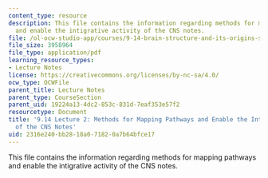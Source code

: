 ```yaml
---
content_type: resource
description: This file contains the information regarding methods for mapping pathways
  and enable the intigrative activity of the CNS notes.
file: /ol-ocw-studio-app/courses/9-14-brain-structure-and-its-origins-spring-2014/2316e240bb2818a071820a7b64bfce17_MIT9_14S14_Lecture2.pdf
file_size: 3958964
file_type: application/pdf
learning_resource_types:
- Lecture Notes
license: https://creativecommons.org/licenses/by-nc-sa/4.0/
ocw_type: OCWFile
parent_title: Lecture Notes
parent_type: CourseSection
parent_uid: 19224a13-4dc2-853c-831d-7eaf353e57f2
resourcetype: Document
title: '9.14 Lecture 2: Methods for Mapping Pathways and Enable the Intigrative Activity
  of the CNS Notes'
uid: 2316e240-bb28-18a0-7182-0a7b64bfce17
---
```

This file contains the information regarding methods for mapping pathways and enable the intigrative activity of the CNS notes.